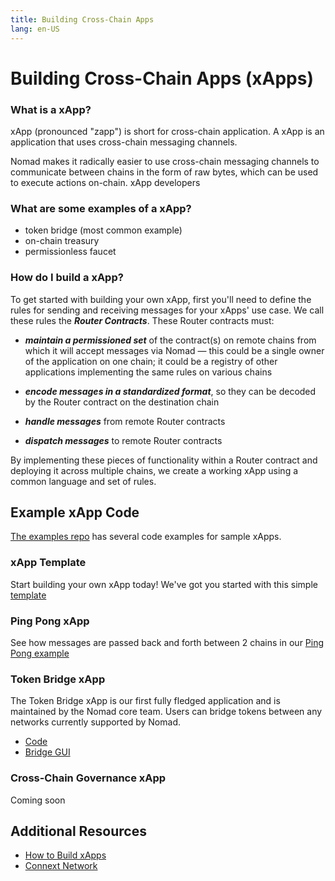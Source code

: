 ```yaml
---
title: Building Cross-Chain Apps
lang: en-US
---
```


# Building Cross-Chain Apps (xApps)

### What is a xApp?

xApp (pronounced "zapp") is short for cross-chain application. A xApp is an application that uses cross-chain messaging channels.

Nomad makes it radically easier to use cross-chain messaging channels to communicate between chains in the form of raw bytes, which can be used to execute actions on-chain. xApp developers

### What are some examples of a xApp?
- token bridge (most common example)
- on-chain treasury
- permissionless faucet

### How do I build a xApp?

To get started with building your own xApp, first you'll need to define the rules for sending and receiving messages for your xApps' use case. We call these rules the ***Router Contracts***. These Router contracts must:

- ***maintain a permissioned set*** of the contract(s) on remote chains from which it will accept messages via Nomad — this could be a single owner of the application on one chain; it could be a registry of other applications implementing the same rules on various chains

- ***encode messages in a standardized format***, so they can be decoded by the Router contract on the destination chain

- ***handle messages*** from remote Router contracts

- ***dispatch messages*** to remote Router contracts

By implementing these pieces of functionality within a Router contract and deploying it across multiple chains, we create a working xApp using a common language and set of rules.

## Example xApp Code

[The examples repo](https://github.com/nomad-xyz/examples) has several code examples for sample xApps.

### xApp Template

Start building your own xApp today! We've got you started with this simple [template](https://github.com/nomad-xyz/examples/tree/main/xapps/contracts/xapp-template)

### Ping Pong xApp

See how messages are passed back and forth between 2 chains in our [Ping Pong example](https://github.com/nomad-xyz/examples/tree/main/xapps/contracts/ping-pong)

### Token Bridge xApp

The Token Bridge xApp is our first fully fledged application and is maintained by the Nomad core team. Users can bridge tokens between any networks currently supported by Nomad.

 - [Code](https://github.com/nomad-xyz/monorepo/tree/main/packages/contracts-bridge)
 - [Bridge GUI](https://app.nomad.xyz/)

### Cross-Chain Governance xApp

Coming soon

## Additional Resources

- [How to Build xApps](https://www.youtube.com/watch?v=E_zhTRsxWtw)
- [Connext Network](https://docs.connext.network/)